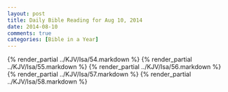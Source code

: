 ```yaml
---
layout: post
title: Daily Bible Reading for Aug 10, 2014
date: 2014-08-10
comments: true
categories: [Bible in a Year]
---
```

{% render_partial ../KJV/Isa/54.markdown %}
{% render_partial ../KJV/Isa/55.markdown %}
{% render_partial ../KJV/Isa/56.markdown %}
{% render_partial ../KJV/Isa/57.markdown %}
{% render_partial ../KJV/Isa/58.markdown %}
